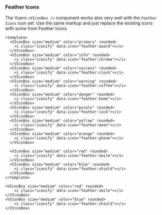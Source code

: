 ### Feather Icons

The Vuero `<VIconBox />` component works also very well with
the `Feather Icons` icon set. Use the same markup and
just replace the existing icons with some from Feather Icons.

<!--code-->

```vue
<template>
  <VIconBox size="medium" color="primary" rounded>
    <i class="iconify" data-icon="feather:award"></i>
  </VIconBox>
  <VIconBox size="medium" color="info" rounded>
    <i class="iconify" data-icon="feather:chrome"></i>
  </VIconBox>
  <VIconBox size="medium" color="success" rounded>
    <i class="iconify" data-icon="feather:clock"></i>
  </VIconBox>
  <VIconBox size="medium" color="warning" rounded>
    <i class="iconify" data-icon="feather:coffee"></i>
  </VIconBox>
  <VIconBox size="medium" color="danger" rounded>
    <i class="iconify" data-icon="feather:home"></i>
  </VIconBox>
  <VIconBox size="medium" color="purple" rounded>
    <i class="iconify" data-icon="feather:lock"></i>
  </VIconBox>
  <VIconBox size="medium" color="yellow" rounded>
    <i class="iconify" data-icon="feather:moon"></i>
  </VIconBox>
  <VIconBox size="medium" color="orange" rounded>
    <i class="iconify" data-icon="feather:phone"></i>
  </VIconBox>

  <VIconBox size="medium" color="red" rounded>
    <i class="iconify" data-icon="feather:smile"></i>
  </VIconBox>
  <VIconBox size="medium" color="blue" rounded>
    <i class="iconify" data-icon="feather:shield"></i>
  </VIconBox>
</template>
```

<!--/code-->

<!--example-->

<div class="icon-boxes">
    <VIconBox size="medium" color="primary" rounded>
        <i class="iconify" data-icon="feather:award"></i>
    </VIconBox>
    <VIconBox size="medium" color="info" rounded>
        <i class="iconify" data-icon="feather:chrome"></i>
    </VIconBox>
    <VIconBox size="medium" color="success" rounded>
        <i class="iconify" data-icon="feather:clock"></i>
    </VIconBox>
    <VIconBox size="medium" color="warning" rounded>
        <i class="iconify" data-icon="feather:coffee"></i>
    </VIconBox>
    <VIconBox size="medium" color="danger" rounded>
        <i class="iconify" data-icon="feather:home"></i>
    </VIconBox>
    <VIconBox size="medium" color="purple" rounded>
        <i class="iconify" data-icon="feather:lock"></i>
    </VIconBox>
    <VIconBox size="medium" color="yellow" rounded>
        <i class="iconify" data-icon="feather:moon"></i>
    </VIconBox>
    <VIconBox size="medium" color="orange" rounded>
        <i class="iconify" data-icon="feather:phone"></i>
    </VIconBox>

    <VIconBox size="medium" color="red" rounded>
        <i class="iconify" data-icon="feather:smile"></i>
    </VIconBox>
    <VIconBox size="medium" color="blue" rounded>
        <i class="iconify" data-icon="feather:shield"></i>
    </VIconBox>
</div>

<!--/example-->
